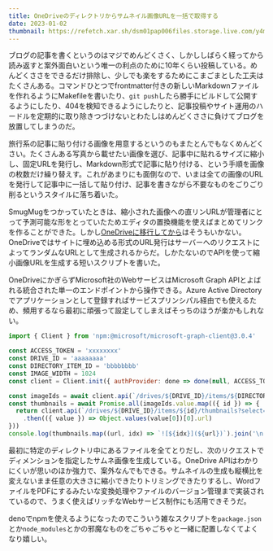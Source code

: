 ```yaml
---
title: OneDriveのディレクトリからサムネイル画像URLを一括で取得する
date: 2023-01-02
thumbnail: https://refetch.xar.sh/dsm01pap006files.storage.live.com/y4msP8-EGj-BX3c9VI5lvQJ9W9qm7kbTf7RyCwGQ21QH28nVyRvx4O5gILEjXkPp_C7KfEYvhLPmQkcCdeaNUlWrh1n85vj__B9mzFCXQpXoKj4slykF0Ko0Gz0htdmZrCn8GOKui0w-nXKMSKdQRL9_HMAE5-5E3mff0BihBWlL07bUCDjGvizmVz0DBJj7l6b?width=1024&height=768&cropmode=none
---
```


ブログの記事を書くというのはマジでめんどくさく、しかししばらく経ってから読み返すと案外面白いという唯一の利点のために10年くらい投稿している。めんどくささをできるだけ排除し、少しでも楽をするためにこまごまとした工夫はたくさんある。コマンドひとつでfrontmatter付きの新しいMarkdownファイルを作れるようにMakefileを書いたり、`git push`したら勝手にビルドして公開するようにしたり、404を検知できるようにしたりと、記事投稿やサイト運用のハードルを定期的に取り除きつづけないとわたしはめんどくささに負けてブログを放置してしまうのだ。

旅行系の記事に貼り付ける画像を用意するというのもまたとんでもなくめんどくさい。たくさんある写真から載せたい画像を選び、記事中に貼れるサイズに縮小し、固定URLを発行し、Markdown形式で記事に貼り付ける、という手順を画像の枚数だけ繰り替えす。これがあまりにも面倒なので、いまは全ての画像のURLを発行して記事中に一括して貼り付け、記事を書きながら不要なものをごりごり削るというスタイルに落ち着いた。

SmugMugをつかっていたときは、縮小された画像への直リンURLが管理者にとって予測可能な形をとっていたためエディタの置換機能を使えばまとめてリンクを作ることができた。しかし[OneDriveに移行してから](/post/1667378672/)はそうもいかない。OneDriveではサイトに埋め込める形式のURL発行はサーバーへのリクエストによってランダムなURLとして生成されるからだ。しかたないのでAPIを使って縮小画像URLを生成する短いスクリプトを書いた。

OneDriveにかぎらずMicrosoft社のWebサービスはMicrosoft Graph APIとよばれる統合された単一のエンドポイントから操作できる。Azure Active Directoryでアプリケーションとして登録すればサービスプリンシパル経由でも使えるため、頻用するなら最初に頑張って設定してしまえばそっちのほうが楽かもしれない。

```js
import { Client } from 'npm:@microsoft/microsoft-graph-client@3.0.4'

const ACCESS_TOKEN = 'xxxxxxxx'
const DRIVE_ID = 'aaaaaaaa'
const DIRECTORY_ITEM_ID = 'bbbbbbbb'
const IMAGE_WIDTH = 1024
const client = Client.init({ authProvider: done => done(null, ACCESS_TOKEN) })

const imageIds = await client.api(`/drives/${DRIVE_ID}/items/${DIRECTORY_ITEM_ID}/children`).top(500).select('id').get()
const thumbnails = await Promise.all(imageIds.value.map(({ id }) => {
  return client.api(`/drives/${DRIVE_ID}/items/${id}/thumbnails?select=c999999x${IMAGE_WIDTH}`).get()
    .then(({ value }) => Object.values(value[0])[0].url)
}))
console.log(thumbnails.map((url, idx) => `![${idx}](${url})`).join('\n'))
```

最初に特定のディレクトリ中にあるファイルを全てとりだし、次のリクエストでディメンションを指定したサムネ画像を生成している。OneDrive APIはわかりにくいが思いのほか強力で、案外なんでもできる。サムネイルの生成も縦横比を変えないまま任意の大きさに縮小できたりトリミングできたりするし、WordファイルをPDFにするみたいな変換処理やファイルのバージョン管理まで実装されているので、うまく使えばリッチなWebサービス制作にも活用できそうだ。

denoでnpmを使えるようになったのでこういう雑なスクリプトを`package.json`とか`node_modules`とかの邪魔なものをごちゃごちゃと一緒に配置しなくてよくなり嬉しい。
